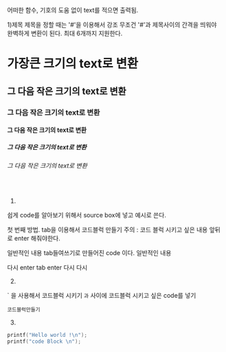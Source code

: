 어떠한 함수, 기호의 도움 없이 text를 적으면 출력됨.


1)제목
제목을 정할 때는 '#'을 이용해서 강조
무조건 '#'과 제목사이의 간격을 띄워야 완벽하게 변환이 된다. 최대 6개까지 지원한다.

# 가장큰 크기의 text로 변환 
## 그 다음 작은 크기의 text로 변환 
### 그 다음 작은 크기의 text로 변환 
#### 그 다음 작은 크기의 text로 변환 
##### 그 다음 작은 크기의 text로 변환 
###### 그 다음 작은 크기의 text로 변환 

​

1)
쉽게 code를 알아보기 위해서 source box에 넣고 예시로 쓴다. 

첫 번째 방법.
tab을 이용해서 코드블럭 만들기
주의 : 코드 블럭 시키고 싶은 내용 앞뒤로 enter 해줘야한다.

일반적인 내용 
  tab들여쓰기로 만들어진 code 이다.
일반적인 내용 

다시
  enter tab enter 
  다시
다시


2)
` 을 사용해서 코드블럭 시키기
``` 과 ``` 사이에 코드블럭 시키고 싶은 code를 넣기

```코드블럭만들기```

3)
``` C
printf("Hello world !\n");
printf("code Block \n");
```
